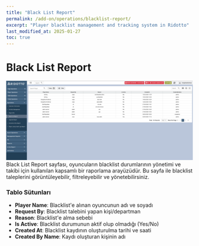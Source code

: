 ```yaml
---
title: "Black List Report"
permalink: /add-on/operations/blacklist-report/
excerpt: "Player blacklist management and tracking system in Ridotto"
last_modified_at: 2025-01-27
toc: true
---
```


# Black List Report
![img_3.png](img_3.png)
Black List Report sayfası, oyuncuların blacklist durumlarının yönetimi ve takibi için kullanılan kapsamlı bir raporlama arayüzüdür. Bu sayfa ile blacklist taleplerini görüntüleyebilir, filtreleyebilir ve yönetebilirsiniz.

### Tablo Sütunları

- **Player Name**: Blacklist'e alınan oyuncunun adı ve soyadı
- **Request By**: Blacklist talebini yapan kişi/departman
- **Reason**: Blacklist'e alma sebebi
- **Is Active**: Blacklist durumunun aktif olup olmadığı (Yes/No)
- **Created At**: Blacklist kaydının oluşturulma tarihi ve saati
- **Created By Name**: Kaydı oluşturan kişinin adı

